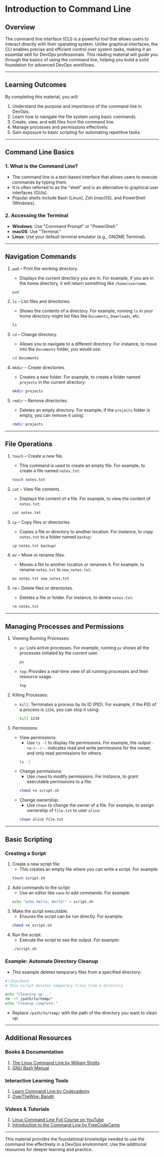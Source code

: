 # Introduction to Command Line

## Overview
The command line interface (CLI) is a powerful tool that allows users to interact directly with their operating system. Unlike graphical interfaces, the CLI enables precise and efficient control over system tasks, making it an essential skill for DevOps professionals. This reading material will guide you through the basics of using the command line, helping you build a solid foundation for advanced DevOps workflows.

---

## Learning Outcomes
By completing this material, you will:

1. Understand the purpose and importance of the command line in DevOps.
2. Learn how to navigate the file system using basic commands.
3. Create, view, and edit files from the command line.
4. Manage processes and permissions effectively.
5. Gain exposure to basic scripting for automating repetitive tasks.

---

## Command Line Basics

### 1. What is the Command Line?
- The command line is a text-based interface that allows users to execute commands by typing them.
- It is often referred to as the "shell" and is an alternative to graphical user interfaces (GUIs).
- Popular shells include Bash (Linux), Zsh (macOS), and PowerShell (Windows).

### 2. Accessing the Terminal
- **Windows**: Use "Command Prompt" or "PowerShell."
- **macOS**: Use "Terminal."
- **Linux**: Use your default terminal emulator (e.g., GNOME Terminal).

---

## Navigation Commands

1. `pwd` – Print the working directory.
   - Displays the current directory you are in. For example, if you are in the home directory, it will return something like `/home/username`.
   ```bash
   pwd
   ```

2. `ls` – List files and directories.
   - Shows the contents of a directory. For example, running `ls` in your home directory might list files like `Documents`, `Downloads`, etc.
   ```bash
   ls
   ```

3. `cd` – Change directory.
   - Allows you to navigate to a different directory. For instance, to move into the `Documents` folder, you would use:
   ```bash
   cd Documents
   ```

4. `mkdir` – Create directories.
   - Creates a new folder. For example, to create a folder named `projects` in the current directory:
   ```bash
   mkdir projects
   ```

5. `rmdir` – Remove directories.
   - Deletes an empty directory. For example, if the `projects` folder is empty, you can remove it using:
   ```bash
   rmdir projects
   ```

---

## File Operations

1. `touch` – Create a new file.
   - This command is used to create an empty file. For example, to create a file named `notes.txt`:
   ```bash
   touch notes.txt
   ```

2. `cat` – View file contents.
   - Displays the content of a file. For example, to view the content of `notes.txt`:
   ```bash
   cat notes.txt
   ```

3. `cp` – Copy files or directories.
   - Copies a file or directory to another location. For instance, to copy `notes.txt` to a folder named `backup`:
   ```bash
   cp notes.txt backup/
   ```

4. `mv` – Move or rename files.
   - Moves a file to another location or renames it. For example, to rename `notes.txt` to `new_notes.txt`:
   ```bash
   mv notes.txt new_notes.txt
   ```

5. `rm` – Delete files or directories.
   - Deletes a file or folder. For instance, to delete `notes.txt`:
   ```bash
   rm notes.txt
   ```

---

## Managing Processes and Permissions

1. Viewing Running Processes:
   - `ps`: Lists active processes. For example, running `ps` shows all the processes initiated by the current user.
     ```bash
     ps
     ```
   - `top`: Provides a real-time view of all running processes and their resource usage.
     ```bash
     top
     ```

2. Killing Processes:
   - `kill`: Terminates a process by its ID (PID). For example, if the PID of a process is `1234`, you can stop it using:
     ```bash
     kill 1234
     ```

3. Permissions:
   - View permissions:
     - Use `ls -l` to display file permissions. For example, the output `-rw-r--r--` indicates read and write permissions for the owner, and only read permissions for others.
     ```bash
     ls -l
     ```
   - Change permissions:
     - Use `chmod` to modify permissions. For instance, to grant executable permissions to a file:
     ```bash
     chmod +x script.sh
     ```
   - Change ownership:
     - Use `chown` to change the owner of a file. For example, to assign ownership of `file.txt` to user `alice`:
     ```bash
     chown alice file.txt
     ```

---

## Basic Scripting

### Creating a Script
1. Create a new script file:
   - This creates an empty file where you can write a script. For example:
   ```bash
   touch script.sh
   ```
2. Add commands to the script:
   - Use an editor like `nano` to add commands. For example:
   ```bash
   echo "echo Hello, World!" > script.sh
   ```
3. Make the script executable:
   - Ensures the script can be run directly. For example:
   ```bash
   chmod +x script.sh
   ```
4. Run the script:
   - Execute the script to see the output. For example:
   ```bash
   ./script.sh
   ```

### Example: Automate Directory Cleanup
- This example deletes temporary files from a specified directory:
```bash
#!/bin/bash
# This script deletes temporary files from a directory

echo "Cleaning up..."
rm -rf /path/to/temp/*
echo "Cleanup complete."
```
- Replace `/path/to/temp/` with the path of the directory you want to clean up.

---

## Additional Resources

### Books & Documentation
1. [The Linux Command Line by William Shotts](https://linuxcommand.org/tlcl.php)
2. [GNU Bash Manual](https://www.gnu.org/software/bash/manual/bash.html)

### Interactive Learning Tools
1. [Learn Command Line by Codecademy](https://www.codecademy.com/learn/learn-the-command-line)
2. [OverTheWire: Bandit](https://overthewire.org/wargames/bandit/)

### Videos & Tutorials
1. [Linux Command Line Full Course on YouTube](https://www.youtube.com/watch?v=ZtqBQ68cfJc)
2. [Introduction to the Command Line by FreeCodeCamp](https://www.freecodecamp.org/news/the-linux-command-line-beginners-guide/)

---

This material provides the foundational knowledge needed to use the command line effectively in a DevOps environment. Use the additional resources for deeper learning and practice.
